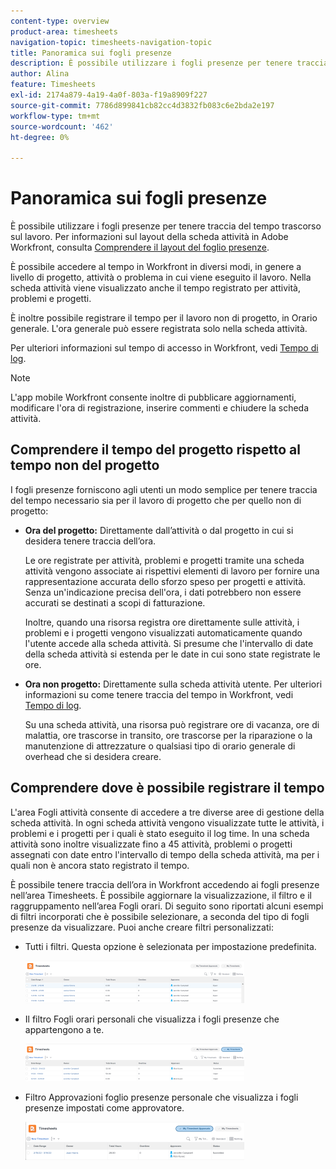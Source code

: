 ```yaml
---
content-type: overview
product-area: timesheets
navigation-topic: timesheets-navigation-topic
title: Panoramica sui fogli presenze
description: È possibile utilizzare i fogli presenze per tenere traccia del tempo trascorso sul lavoro. Per informazioni sul layout della scheda attività in Adobe Workfront, vedere Comprendere il layout della scheda attività.
author: Alina
feature: Timesheets
exl-id: 2174a879-4a19-4a0f-803a-f19a8909f227
source-git-commit: 7786d899841cb82cc4d3832fb083c6e2bda2e197
workflow-type: tm+mt
source-wordcount: '462'
ht-degree: 0%

---
```


# Panoramica sui fogli presenze

È possibile utilizzare i fogli presenze per tenere traccia del tempo trascorso sul lavoro. Per informazioni sul layout della scheda attività in Adobe Workfront, consulta [Comprendere il layout del foglio presenze](../../timesheets/timesheets/timesheet-layout.md).

È possibile accedere al tempo in Workfront in diversi modi, in genere a livello di progetto, attività o problema in cui viene eseguito il lavoro. Nella scheda attività viene visualizzato anche il tempo registrato per attività, problemi e progetti.

È inoltre possibile registrare il tempo per il lavoro non di progetto, in Orario generale. L&#39;ora generale può essere registrata solo nella scheda attività.

Per ulteriori informazioni sul tempo di accesso in Workfront, vedi [Tempo di log](../../timesheets/create-and-manage-timesheets/log-time.md).

>[!NOTE]
>
>L&#39;app mobile Workfront consente inoltre di pubblicare aggiornamenti, modificare l&#39;ora di registrazione, inserire commenti e chiudere la scheda attività.

## Comprendere il tempo del progetto rispetto al tempo non del progetto

I fogli presenze forniscono agli utenti un modo semplice per tenere traccia del tempo necessario sia per il lavoro di progetto che per quello non di progetto:

* **Ora del progetto:** Direttamente dall’attività o dal progetto in cui si desidera tenere traccia dell’ora.

   Le ore registrate per attività, problemi e progetti tramite una scheda attività vengono associate ai rispettivi elementi di lavoro per fornire una rappresentazione accurata dello sforzo speso per progetti e attività. Senza un&#39;indicazione precisa dell&#39;ora, i dati potrebbero non essere accurati se destinati a scopi di fatturazione.

   Inoltre, quando una risorsa registra ore direttamente sulle attività, i problemi e i progetti vengono visualizzati automaticamente quando l&#39;utente accede alla scheda attività. Si presume che l&#39;intervallo di date della scheda attività si estenda per le date in cui sono state registrate le ore.

* **Ora non progetto:** Direttamente sulla scheda attività utente. Per ulteriori informazioni su come tenere traccia del tempo in Workfront, vedi  [Tempo di log](../../timesheets/create-and-manage-timesheets/log-time.md).

   Su una scheda attività, una risorsa può registrare ore di vacanza, ore di malattia, ore trascorse in transito, ore trascorse per la riparazione o la manutenzione di attrezzature o qualsiasi tipo di orario generale di overhead che si desidera creare.

## Comprendere dove è possibile registrare il tempo

L&#39;area Fogli attività consente di accedere a tre diverse aree di gestione della scheda attività. In ogni scheda attività vengono visualizzate tutte le attività, i problemi e i progetti per i quali è stato eseguito il log time. In una scheda attività sono inoltre visualizzate fino a 45 attività, problemi o progetti assegnati con date entro l&#39;intervallo di tempo della scheda attività, ma per i quali non è ancora stato registrato il tempo.

È possibile tenere traccia dell’ora in Workfront accedendo ai fogli presenze nell’area Timesheets. È possibile aggiornare la visualizzazione, il filtro e il raggruppamento nell’area Fogli orari. Di seguito sono riportati alcuni esempi di filtri incorporati che è possibile selezionare, a seconda del tipo di fogli presenze da visualizzare. Puoi anche creare filtri personalizzati:

* Tutti i filtri. Questa opzione è selezionata per impostazione predefinita.

   ![](assets/all-timesheets-list-nwe-350x68.png)

* Il filtro Fogli orari personali che visualizza i fogli presenze che appartengono a te.

   ![](assets/my-timesheets-list-various-statuses-nwe-350x60.png)

* Filtro Approvazioni foglio presenze personale che visualizza i fogli presenze impostati come approvatore.

   ![](assets/timesheets-i-approve-list-with0filters-new-nwe-350x61.png)
